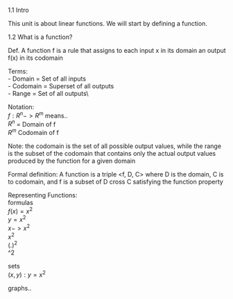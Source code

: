 1.1 Intro

This unit is about linear functions. We will start by defining a function.

1.2 What is a function?

Def. A function f is a rule that assigns to each input x in its domain an output f(x) in its codomain

Terms:\
    - Domain = Set of all inputs\
    - Codomain = Superset of all outputs\
    - Range = Set of all outputs\

Notation:\
$f:R^n -> R^m$ means..\
$R^n$ = Domain of f\
$R^m$ Codomain of f

Note: the codomain is the set of all possible output values, while the range is the subset of the codomain that contains only the actual output values produced by the function for a given domain

Formal definition: A function is a triple <f, D, C> where D is the domain, C is to codomain, and f is a subset of D cross C satisfying the function property

Representing Functions:\
formulas\
$f(x) = x^2$\
$y = x^2$\
$x -> x^2$\
$x^2$\
$(.)^2$\
^2

sets\
${(x,y): y = x^2}$

graphs..
